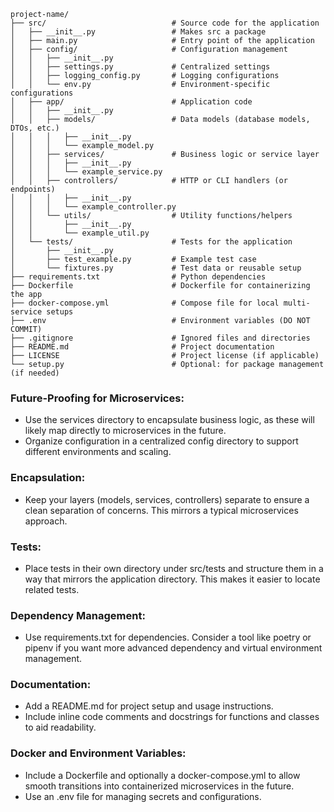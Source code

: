 ```
project-name/
├── src/                            # Source code for the application
│   ├── __init__.py                 # Makes src a package
│   ├── main.py                     # Entry point of the application
│   ├── config/                     # Configuration management
│   │   ├── __init__.py
│   │   ├── settings.py             # Centralized settings
│   │   ├── logging_config.py       # Logging configurations
│   │   └── env.py                  # Environment-specific configurations
│   ├── app/                        # Application code
│   │   ├── __init__.py
│   │   ├── models/                 # Data models (database models, DTOs, etc.)
│   │   │   ├── __init__.py
│   │   │   └── example_model.py
│   │   ├── services/               # Business logic or service layer
│   │   │   ├── __init__.py
│   │   │   └── example_service.py
│   │   ├── controllers/            # HTTP or CLI handlers (or endpoints)
│   │   │   ├── __init__.py
│   │   │   └── example_controller.py
│   │   └── utils/                  # Utility functions/helpers
│   │       ├── __init__.py
│   │       └── example_util.py
│   └── tests/                      # Tests for the application
│       ├── __init__.py
│       ├── test_example.py         # Example test case
│       └── fixtures.py             # Test data or reusable setup
├── requirements.txt                # Python dependencies
├── Dockerfile                      # Dockerfile for containerizing the app
├── docker-compose.yml              # Compose file for local multi-service setups
├── .env                            # Environment variables (DO NOT COMMIT)
├── .gitignore                      # Ignored files and directories
├── README.md                       # Project documentation
├── LICENSE                         # Project license (if applicable)
└── setup.py                        # Optional: for package management (if needed)
```

### Future-Proofing for Microservices:

* Use the services directory to encapsulate business logic, as these will likely map directly to microservices in the future.
* Organize configuration in a centralized config directory to support different environments and scaling.

### Encapsulation:

* Keep your layers (models, services, controllers) separate to ensure a clean separation of concerns. This mirrors a typical microservices approach.

### Tests:

* Place tests in their own directory under src/tests and structure them in a way that mirrors the application directory. This makes it easier to locate related tests.

### Dependency Management:

* Use requirements.txt for dependencies. Consider a tool like poetry or pipenv if you want more advanced dependency and virtual environment management.

### Documentation:

* Add a README.md for project setup and usage instructions.
* Include inline code comments and docstrings for functions and classes to aid readability.

### Docker and Environment Variables:

* Include a Dockerfile and optionally a docker-compose.yml to allow smooth transitions into containerized microservices in the future.
* Use an .env file for managing secrets and configurations.